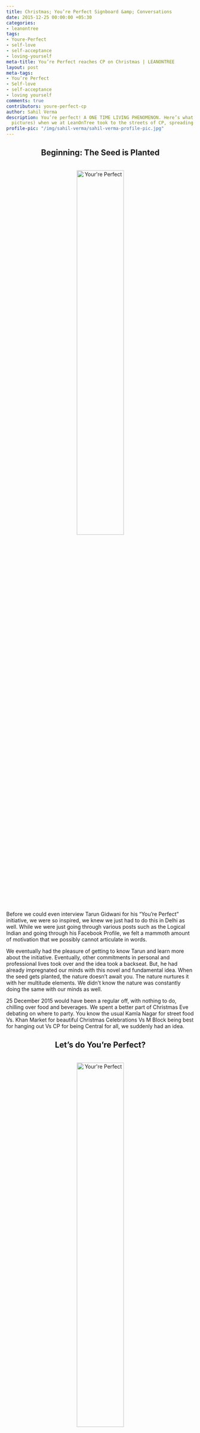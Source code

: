 ```yaml
---
title: Christmas; You’re Perfect Signboard &amp; Conversations
date: 2015-12-25 00:00:00 +05:30
categories:
- leanontree
tags:
- Youre-Perfect
- self-love
- self-acceptance
- loving-yourself
meta-title: You’re Perfect reaches CP on Christmas | LEANONTREE
layout: post
meta-tags:
- You’re Perfect
- Self-love
- self-acceptance
- loving yourself
comments: true
contributors: youre-perfect-cp
author: Sahil Verma
description: You’re perfect! A ONE TIME LIVING PHENOMENON. Here’s what happened (with
  pictures) when we at LeanOnTree took to the streets of CP, spreading the same message.
profile-pic: "/img/sahil-verma/sahil-verma-profile-pic.jpg"
---
```


<h2 style="text-align:center;"><span class="label label-bleed-grey">Beginning: The Seed is Planted</span></h2><br/>
<div class="separator" style="clear: both; text-align: center;">
<img class="img-responsive center-block" alt="Your're Perfect" src="/img/youre-perfect-cp/youre-perfect-cp-1.jpg" width=50% heigth=50% /></div><br/>
<p class="post-text-format">Before we could even interview Tarun Gidwani for his <a href="/leanontree/the-guy-with-a-signboard-and-a-purpose.html" style="text-decoration:none;"><span class="label label-success">“You’re Perfect” initiative,</span></a> we were so inspired, we knew we just had to do this in Delhi as well. While we were just going through various posts such as the Logical Indian and going through his Facebook Profile, we felt a mammoth amount of motivation that we possibly cannot articulate in words.<!--more--></p>
<p class="post-text-format">We eventually had the pleasure of getting to know Tarun and learn more about the initiative. Eventually, other commitments in personal and professional lives took over and the idea took a backseat. But, he had already impregnated our minds with this novel and fundamental idea. When the seed gets planted, the nature doesn’t await you. The nature nurtures it with her multitude elements. We didn’t know the nature was constantly doing the same with our minds as well.</p>
<p class="post-text-format">25 December 2015 would have been a regular off, with nothing to do, chilling over food and beverages. We spent a better part of Christmas Eve debating on where to party. You know the usual Kamla Nagar for street food Vs. Khan Market for beautiful Christmas Celebrations Vs M Block being best for hanging out Vs CP for being Central for all, we suddenly had an idea.</p>
<h2 style="text-align:center;"><span class="label label-bleed-grey">Let’s do You’re Perfect?</span></h2><br/>
<div class="separator" style="clear: both; text-align: center;">
<img class="img-responsive center-block" alt="Your're Perfect" src="/img/youre-perfect-cp/youre-perfect-cp-2.jpg" width=50% heigth=50% /></div><br/>
<p class="post-text-format">It was a yes without anyone even having to formally give an affirmative. There was no looking back for us! We didn’t have to argue any longer. In the spur of a moment, we decided to go full on with the initiative. But you do know nature had been working its way since a long time back!</p>
<p class="post-text-format">Annie &amp; Punya got the placards, Sahil got the Green Card Invites, Pallavi and Palak brought in there gregarious amount of enthusiasm, charm and laughter!</p>
<p class="post-text-format">We assembled at B Block CP! We all had a bit of apprehension, all with no police permissions and what people may think, but none of it mattered when pictured against the conviction each one of us had for the concept.</p>
<p class="post-text-format">While Sahil worked on the cards, Annie, Pallavi and Palak took turns to holding the placard. Barely 15 minutes into it, we had our first guest up for a conversation.</p>
<h2 style="text-align:center;"><span class="label label-bleed-grey">Conversations with Curious Strangers!</span></h2><br/>
<p class="post-text-format">He approached calmly and wanted to know what we were doing. We engaged him in with relaxed counter questions.</p>
<p class="post-text-format">“What do you think is it?” – “Well, it says I am perfect and when I read it out loud, I am saying You are perfect!” Okay, quite honestly, we were not prepared for the echo effect,  but sure it made sense as well.</p><br/>
<div class="separator" style="clear: both; text-align: center;">
<img class="img-responsive center-block" alt="Your're Perfect" src="/img/youre-perfect-cp/youre-perfect-cp-3.jpg" width=50% heigth=50% /></div><br/>
<p class="post-text-format">“When you read it, do you believe it?” – “Umm, no. How can I be perfect?”</p>
<p class="post-text-format">“Well, that’s for you to figure out. This is just a message, a stimulus.”</p>
<p class="post-text-format">“No, but I am curious to know what is the idea behind You’re Perfect?”</p>
<p class="post-text-format">“The idea?!” At this point, Annie was quick to pitch in “You are a living one-time phenomenon happening today!” This was the line from the Tarun Gidwani interview that she had learnt by heart! But our curious stranger still needed more explaining.</p>
<p class="post-text-format">“I understand, but perfect?”</p>
<p class="post-text-format">“Absolutely. If we were to put a baby in your hands, you wouldn’t judge it. You would just love it, be intrigued by it, or probably just play with it. But not judge it, right? There was a time when you were not competing. There was a time when the entire world was your playground. There was a time you were alone with bare minimum and your imagination, and you seem to want nothing more. And then the world happened. Then we grew up. We entered the times where we have to constantly compete, strive to be better…better than what? You are unique! A truly one-time phenomenon.</p>
<p class="post-text-format">“So, this is an initiative to reconnect with that part which at peace, joyous, loving – whichever way you wish to define that part for you.”</p><br/>
<div class="separator" style="clear: both; text-align: center;">
<img class="img-responsive center-block" alt="Your're Perfect" src="/img/youre-perfect-cp/youre-perfect-cp-4.jpg" width=50% heigth=50% /></div><br/>
<p class="post-text-format">Needless to mention that was just one conversation. People and CP gave us the pleasure of such conversations over and over again through the enchanting evening.</p>
<h2 style="text-align:center;"><span class="label label-bleed-grey">LeanOnTree Invites: Magic Yes, Tarot No!</span></h2><br/>
<p class="post-text-format">We would eventually engage in a conversation. A lot of kids wanted to come, sit with us, some even wanted to hold the placard that was actually double their sizes. Some would shout “Yes! I am Perfect! So are you!” And we would revert with a “Thank You &amp; Merry Xmas!”</p>
<p class="post-text-format">While all of this was transpiring, Sahil had finally made a stock of few Green Card Leanontree Invites! And Garima, another kind and curious stranger, seemed to arrive at the most opportune time!</p>
<p class="post-text-format">It started with the usual, “What is it that you are doing?” that Pallavi took care of with here Teacher-esque patience and calm. Eventually, she suggested Garima to opt for a card as well!</p>
<p class="post-text-format">“Okay, so what is this cards stuff?” She asked Sahil.</p>
<p class="post-text-format">“Well, when we started LeanOnTree, we wanted to invite our friends with a personal gesture. We would write a quotation on the card and drop it off to them. I right now have 5 cards, and have written random quotations on them. If you want, pick one without seeing. You might find it meaningful in your life, especially at the onset of a new year, or you might now. Either way, it is a beautiful quotation, and you can use it as a bookmark or anything.”</p>
<p class="post-text-format">“Ah okay! I would like to pick a card!” She appeared visibly excited.</p>
<p class="post-text-format">“Sure! Just know this is not tarot or anything. We have literally just written random quotations on random cards.”</p>
<p class="post-text-format">“Yeah okay! Let’s see.”</p>
<p class="post-text-format">And she finally picked a card that said:</p><br/>
<div class="separator" style="clear: both; text-align: center;">
<img class="img-responsive center-block" alt="Your're Perfect" src="/img/youre-perfect-cp/youre-perfect-cp-5.jpg" width=50% heigth=50% /></div><br/>
<p class="lot-text">~Dear Garima,<br/>
The MAGIC works THROUGH you. Not inside you. Not around you. Not for you. Not Around You. THROUGH YOU!</p>
<p class="lot-text">Choose your stage, do your dance, stake your claim!<br/>
-&nbsp;&nbsp;&nbsp;&nbsp;The Universe.</p><br/>
<p class="lot-text">#ShowYourLove @ Leanontree.com~</p><br/>
<p class="post-text-format">Now, she had been thinking about some dance classes, figuring out a style that would fit her personality, and while reading the card, she had her answer. She thanked us, we thanked her back, and on a chilly Christmas evening, gratitude flowed a little more around CP.</p><br/>
<div class="separator" style="clear: both; text-align: center;">
<img class="img-responsive center-block" alt="Your're Perfect" src="/img/youre-perfect-cp/youre-perfect-cp-6.jpg" width=50% height=50% /></div><br/>
<p class="post-text-format">Now, again, the card did not contain the answer. She had known the answer since a very long time. The card barely worked as a stimulus, a small catalyst in the big, personal, intimate process.</p>
<h2 style="text-align:center;"><span class="label label-bleed-grey">Hugs, Conversations, Intriguing Questions</span></h2><br/>
<p class="post-text-format">Eventually, we had a friend marked as a stranger meet us. Manmeet started with the same question we could just not get tired of answering. Eventually we entered into a dialogue and towards the end, he wanted to hold the placard with us and spread the initiative.</p><br/>
<div class="separator" style="clear: both; text-align: center;">
<img class="img-responsive center-block" alt="Your're Perfect" src="/img/youre-perfect-cp/youre-perfect-cp-7.jpg" width=50% height=50% /></div><br/>
<p class="post-text-format">Someone wanted to prove that “You’re NOT Perfect. We are all Imperfect.” Yes, we engaged in the conversation, but peacefully opted out of it before the discussion could turn into an argument. We hadn’t gone out there to prove a point. We were literally just calling them Perfect, letting their own thoughts, believes, convictions, work the magic.</p>
<p class="post-text-format">Another kind soul came up us and told us we are doing God’s work. Now that was interesting in particular! None of us are very religious; while some are agnostics, others do not have any deep rooted religious believes. But when we got the compliment of doing God’s work, we couldn’t help but fold our hands in a Namaste and radiate the gratitude.</p>
<p class="post-text-format">There were group of friends, families, individuals, all very curious, welcoming, open for discussion and humbling us further with a show of love.</p><br/>
<div class="separator" style="clear: both; text-align: center;">
<img class="img-responsive center-block" alt="Your're Perfect" src="/img/youre-perfect-cp/youre-perfect-cp-8.jpg" width=50% height=50% /></div><br/>
<p class="post-text-format">While we were engaging in conversations, giving out cards (and being beautifully surprised at the reactions) one fellow in particular stopped for a conversation.</p>
<p class="post-text-format">He wanted to know if this was a <strong><em>promotional event</em></strong>, or if there was a <strong><em>commercial agenda</strong></em> behind the same. More than anything, it was a comment on how cynical or jaded we had become over the times. We engaged in a conversation with him. The talks of self love, spreading smiles – or just the message that you are okay, you are perfect, whatever you feel, it is okay!</p>
<p class="post-text-format">The discussion went for quite some time after which he wanted a card as well. Co-incidentally (like there is such a thing as a co-incidence,) he picked one card that Sahil himself felt quite emotional while writing. The card read:</p>
<p class="lot-text">“Dear _____<br/>
To have been loved so deeply, even though the person who loved us is gone, will give us some protection forever.<br/>
-&nbsp;&nbsp;J K Rowling.</p>

<p class="lot-text">Grieve. So that you can be free to feel something else.</p>
<p class="lot-text">#ShowYourLove @ Leanontree.com”</p>

<p class="post-text-format">He first wanted to return the card, so that we could give it to someone else as well, since he had already read the quote. But the moment Sahil approached to receive back the card, he had a change of heart. He decided to keep the card anyway. We don’t know what the card had invoked in him. But we did ask him to get in touch with us, if at all, just in case.</p>

<h2 style="text-align:center;"><span class="label label-bleed-grey">Deadline: When the Cards End!</span></h2><br/>
<p class="post-text-format">Initially we had decided to call it a day the moment we’d go out of the cards. Which happened in a bit, considering how we had merely 15 cards in total. Annie, like a tough task master that she is, reminded everyone of what we had decided as the time line for the initiative. We had to call it a day anyway because police had twice asked us not to do “all this!” Okay, we are not even getting involved in that.</p><br/>
<div class="separator" style="clear: both; text-align: center;">
<img class="img-responsive center-block" alt="Your're Perfect" src="/img/youre-perfect-cp/youre-perfect-cp-9.jpg" width=50% height=50% /></div><br/>
<p class="post-text-format">Anyway, with Pallavi’s unstoppable enthusiasm and Sahil’s desire for more conversations, along with Manmeet’s unconditional support, even after Annie’s strict reminder, we didn’t exactly stop. We kept walking through the circular paths of CP, carrying the placard, finding one way or another to show it to passersby.</p>
<p class="post-text-format">Eventually, we were just too cold and too hungry, and getting late for personal commitments, and hence we decided to call it a day. A day we never wanted to end. And it doesn’t really end, does it?</p>
<p class="post-text-format">This is only just the beginning! You are going to find random strangers on roads telling you You’re Perfect from now on.</p>
<p class="post-text-format">The conversations, the warm and open hugs we received, the chocolates we got, the gratitude we felt, all of this has only inspired us to do You’re Perfect more often.</p>
<div class="separator" style="clear: both; text-align: center;">
<img class="img-responsive center-block" alt="Your're Perfect" src="/img/youre-perfect-cp/youre-perfect-cp-10.jpg" width=50% height=50%/></div><br/>
<p class="post-text-format">That was just one day! The initiative continues. Our journeys continue! Our conversations shall continue as well!</p>
<p class="lot-text">Here’s to the continuum!</p>

<p class="lot-text">#ShowYourLove</p>
<p class="lot-text">#LeanOnTreeBlog!</p>
